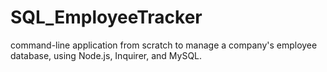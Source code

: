 # SQL_EmployeeTracker
command-line application from scratch to manage a company's employee database, using Node.js, Inquirer, and MySQL.
